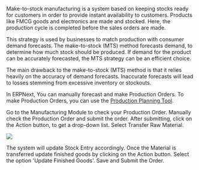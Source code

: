 Make-to-stock manufacturing is a system based on keeping stocks ready for
customers in order to provide instant availability to customers. Products like
FMCG goods and electronics are made and stocked. Here, the production cycle is
completed before the sales orders are made.

This strategy is used by businesses to match production with consumer demand
forecasts. The make-to-stock (MTS) method forecasts demand, to determine how
much stock should be produced. If demand for the product can be accurately
forecasted, the MTS strategy can be an efficient choice.

The main drawback to the make-to-stock (MTS) method is that it relies heavily
on the accuracy of demand forecasts. Inaccurate forecasts will lead to losses
stemming from excessive inventory or stockouts.

In ERPNext, You can manually forecast and make Production Orders. To make
Production Orders, you can use the [Production Planning Tool](/user-guide/manufacturing/production-planning-tool).

Go to the Manufacturing Module to check your Production Order. Manually check
the Production Order and submit the order. After submitting, click on the
Action button, to get a drop-down list. Select Transfer Raw Material.  

![](assets/erpnext_org/images/erpnext/material-transfer-1.png)  

  

  

The system will update Stock Entry accordingly. Once the Material is
transferred update finished goods by clicking on the Action button. Select the
option 'Update Finished Goods'. Save and Submit the Order.

